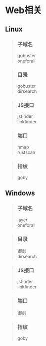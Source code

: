 # Web相关

## Linux

> ### 子域名
> gobuster   
> oneforall  

> ### 目录
> gobuster  
> dirsearch  

> ### JS接口
> jsfinder  
> linkfinder  

> ### 端口
> nmap  
> rustscan  

> ### 指纹
> goby


## Windows

> ### 子域名
> layer  
> oneforall  

> ### 目录
> 御剑  
> dirsearch  

> ### JS接口
> jsfinder  
> linkfinder  

> ### 端口
> 御剑

> ### 指纹
> goby